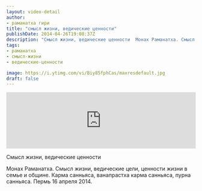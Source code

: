 ```yaml
---
layout: video-detail
author:
- раманатха гири
title: "смысл жизни, ведические ценности"
publishDate: 2014-04-26T19:08:37Z
description: "Смысл жизни, ведические ценности  Монах Раманатха. Смысл жизни, ведические цели, ценности жизни в семье и общине. Карма санньяса, ванапрастха карма санньяса, пурна санньяса. Пермь 16 апреля 2014."
tags: 
- раманатха
- смысл-жизни
- ведические-ценности

image: https://i.ytimg.com/vi/Biy85fphCas/maxresdefault.jpg
draft: false
---
```


<iframe width="100%" src="https://www.youtube.com/embed/Biy85fphCas" frameborder="0" allowfullscreen=""></iframe> 

 Смысл жизни, ведические ценности

 Монах Раманатха. Смысл жизни, ведические цели, ценности жизни в семье и общине. Карма санньяса, ванапрастха карма санньяса, пурна санньяса. Пермь 16 апреля 2014\.   

 